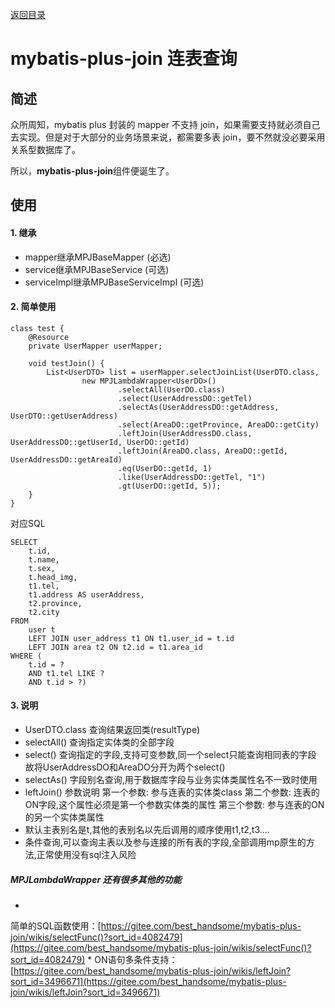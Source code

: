 [返回目录](../index.md)

# mybatis-plus-join 连表查询

## 简述

众所周知，mybatis plus 封装的 mapper 不支持 join，如果需要支持就必须自己去实现。但是对于大部分的业务场景来说，都需要多表 join，要不然就没必要采用关系型数据库了。

所以，**mybatis-plus-join**组件便诞生了。

## 使用

#### 1. 继承

* mapper继承MPJBaseMapper (必选)
* service继承MPJBaseService (可选)
* serviceImpl继承MPJBaseServiceImpl (可选)

#### 2. 简单使用

```java_holder_method_tree
class test {
    @Resource
    private UserMapper userMapper;

    void testJoin() {
        List<UserDTO> list = userMapper.selectJoinList(UserDTO.class,
                new MPJLambdaWrapper<UserDO>()
                        .selectAll(UserDO.class)
                        .select(UserAddressDO::getTel)
                        .selectAs(UserAddressDO::getAddress, UserDTO::getUserAddress)
                        .select(AreaDO::getProvince, AreaDO::getCity)
                        .leftJoin(UserAddressDO.class, UserAddressDO::getUserId, UserDO::getId)
                        .leftJoin(AreaDO.class, AreaDO::getId, UserAddressDO::getAreaId)
                        .eq(UserDO::getId, 1)
                        .like(UserAddressDO::getTel, "1")
                        .gt(UserDO::getId, 5));
    }
}
```

对应SQL

```java_holder_method_tree
SELECT 
    t.id,
    t.name,
    t.sex,
    t.head_img,
    t1.tel,
    t1.address AS userAddress,
    t2.province,
    t2.city 
FROM 
    user t 
    LEFT JOIN user_address t1 ON t1.user_id = t.id 
    LEFT JOIN area t2 ON t2.id = t1.area_id 
WHERE (
    t.id = ? 
    AND t1.tel LIKE ? 
    AND t.id > ?)
```

#### 3. 说明

* UserDTO.class 查询结果返回类(resultType)
* selectAll() 查询指定实体类的全部字段
* select() 查询指定的字段,支持可变参数,同一个select只能查询相同表的字段 故将UserAddressDO和AreaDO分开为两个select()
* selectAs() 字段别名查询,用于数据库字段与业务实体类属性名不一致时使用
* leftJoin() 参数说明 第一个参数: 参与连表的实体类class 第二个参数: 连表的ON字段,这个属性必须是第一个参数实体类的属性 第三个参数: 参与连表的ON的另一个实体类属性
* 默认主表别名是t,其他的表别名以先后调用的顺序使用t1,t2,t3....
* 条件查询,可以查询主表以及参与连接的所有表的字段,全部调用mp原生的方法,正常使用没有sql注入风险

##### MPJLambdaWrapper 还有很多其他的功能

*
简单的SQL函数使用：[https://gitee.com/best_handsome/mybatis-plus-join/wikis/selectFunc()?sort_id=4082479](https://gitee.com/best_handsome/mybatis-plus-join/wikis/selectFunc()?sort_id=4082479)
*
ON语句多条件支持：[https://gitee.com/best_handsome/mybatis-plus-join/wikis/leftJoin?sort_id=3496671](https://gitee.com/best_handsome/mybatis-plus-join/wikis/leftJoin?sort_id=3496671)